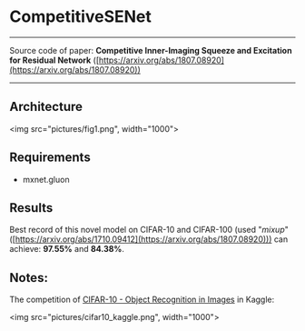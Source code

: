 # CompetitiveSENet
---

Source code of paper: **Competitive Inner-Imaging Squeeze and Excitation for Residual Network** ([https://arxiv.org/abs/1807.08920](https://arxiv.org/abs/1807.08920))


---
## Architecture

<img src="pictures/fig1.png", width="1000">

## Requirements

- mxnet.gluon

## Results
Best record of this novel model on CIFAR-10 and CIFAR-100 (used "*mixup*" ([https://arxiv.org/abs/1710.09412](https://arxiv.org/abs/1807.08920))) can achieve: **97.55%** and **84.38%**.


## Notes:
The competition of [CIFAR-10 - Object Recognition in Images](https://www.kaggle.com/c/cifar-10) in Kaggle: 

<img src="pictures/cifar10_kaggle.png", width="1000">

